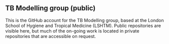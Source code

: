 ## TB Modelling group (public)

This is the GitHub account for the TB Modelling group, based at the London School of Hygiene and Tropical Medicine (LSHTM). Public repositories are visible here, but much of the on-going work is located in private repositories that are accessible on request. 


